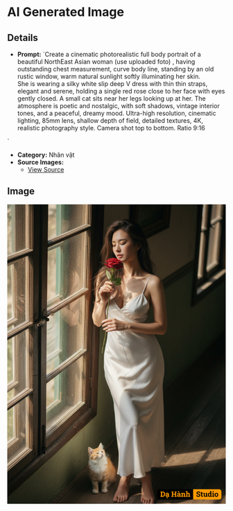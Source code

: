 # AI Generated Image

## Details
- **Prompt:** `Create a cinematic photorealistic full body portrait of a beautiful NorthEast Asian woman (use uploaded foto) , having outstanding chest measurement, curve body line, standing by an old rustic window, warm natural sunlight softly illuminating her skin.  
She is wearing a silky white slip deep V dress with thin thin straps, elegant and serene, holding a single red rose close to her face with eyes gently closed. 
A small cat sits near her legs looking up at her. The atmosphere is poetic and nostalgic, with soft shadows, vintage interior tones, and a peaceful, dreamy mood. Ultra-high resolution, cinematic lighting, 85mm lens, shallow depth of field, detailed textures, 4K, realistic photography style. Camera shot top to bottom. Ratio 9:16

`
- **Category:** Nhân vật
- **Source Images:**
  - [View Source](https://raw.githubusercontent.com/lenzcomvth/Somethings/main/Models/Female/Female3.jpg)

## Image
![AI Generated Image](./image-2025-10-16T20-30-05-588Z-tnirz.png)